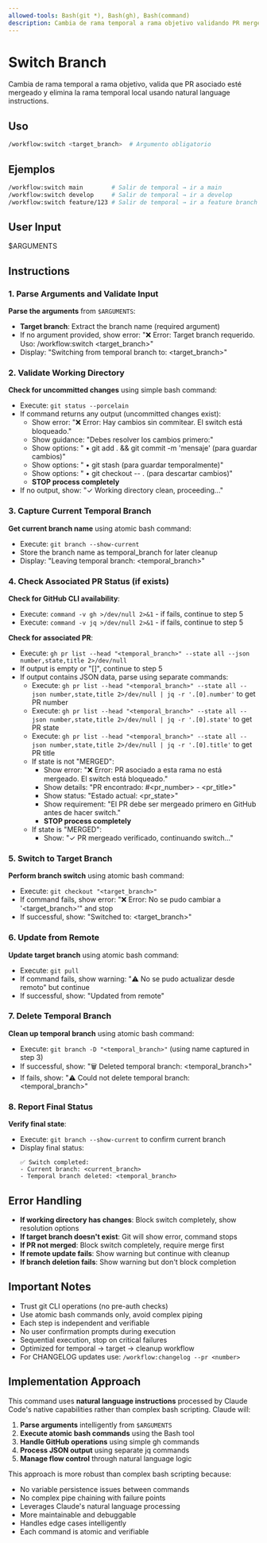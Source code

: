 ```yaml
---
allowed-tools: Bash(git *), Bash(gh), Bash(command)
description: Cambia de rama temporal a rama objetivo validando PR mergeado
---
```


# Switch Branch

Cambia de rama temporal a rama objetivo, valida que PR asociado esté mergeado y elimina la rama temporal local usando natural language instructions.

## Uso

```bash
/workflow:switch <target_branch>  # Argumento obligatorio
```

## Ejemplos

```bash
/workflow:switch main        # Salir de temporal → ir a main
/workflow:switch develop     # Salir de temporal → ir a develop
/workflow:switch feature/123 # Salir de temporal → ir a feature branch
```

## User Input

$ARGUMENTS

## Instructions

### 1. Parse Arguments and Validate Input

**Parse the arguments** from `$ARGUMENTS`:

- **Target branch**: Extract the branch name (required argument)
- If no argument provided, show error: "❌ Error: Target branch requerido. Uso: /workflow:switch <target_branch>"
- Display: "Switching from temporal branch to: <target_branch>"

### 2. Validate Working Directory

**Check for uncommitted changes** using simple bash command:

- Execute: `git status --porcelain`
- If command returns any output (uncommitted changes exist):
  - Show error: "❌ Error: Hay cambios sin commitear. El switch está bloqueado."
  - Show guidance: "Debes resolver los cambios primero:"
  - Show options: " • git add . && git commit -m 'mensaje' (para guardar cambios)"
  - Show options: " • git stash (para guardar temporalmente)"
  - Show options: " • git checkout -- . (para descartar cambios)"
  - **STOP process completely**
- If no output, show: "✓ Working directory clean, proceeding..."

### 3. Capture Current Temporal Branch

**Get current branch name** using atomic bash command:

- Execute: `git branch --show-current`
- Store the branch name as temporal_branch for later cleanup
- Display: "Leaving temporal branch: <temporal_branch>"

### 4. Check Associated PR Status (if exists)

**Check for GitHub CLI availability**:

- Execute: `command -v gh >/dev/null 2>&1` - if fails, continue to step 5
- Execute: `command -v jq >/dev/null 2>&1` - if fails, continue to step 5

**Check for associated PR**:

- Execute: `gh pr list --head "<temporal_branch>" --state all --json number,state,title 2>/dev/null`
- If output is empty or "[]", continue to step 5
- If output contains JSON data, parse using separate commands:
  - Execute: `gh pr list --head "<temporal_branch>" --state all --json number,state,title 2>/dev/null | jq -r '.[0].number'` to get PR number
  - Execute: `gh pr list --head "<temporal_branch>" --state all --json number,state,title 2>/dev/null | jq -r '.[0].state'` to get PR state
  - Execute: `gh pr list --head "<temporal_branch>" --state all --json number,state,title 2>/dev/null | jq -r '.[0].title'` to get PR title
  - If state is not "MERGED":
    - Show error: "❌ Error: PR asociado a esta rama no está mergeado. El switch está bloqueado."
    - Show details: "PR encontrado: #<pr_number> - <pr_title>"
    - Show status: "Estado actual: <pr_state>"
    - Show requirement: "El PR debe ser mergeado primero en GitHub antes de hacer switch."
    - **STOP process completely**
  - If state is "MERGED":
    - Show: "✓ PR mergeado verificado, continuando switch..."

### 5. Switch to Target Branch

**Perform branch switch** using atomic bash command:

- Execute: `git checkout "<target_branch>"`
- If command fails, show error: "❌ Error: No se pudo cambiar a '<target_branch>'" and stop
- If successful, show: "Switched to: <target_branch>"

### 6. Update from Remote

**Update target branch** using atomic bash command:

- Execute: `git pull`
- If command fails, show warning: "⚠️ No se pudo actualizar desde remoto" but continue
- If successful, show: "Updated from remote"

### 7. Delete Temporal Branch

**Clean up temporal branch** using atomic bash command:

- Execute: `git branch -D "<temporal_branch>"` (using name captured in step 3)
- If successful, show: "🗑️ Deleted temporal branch: <temporal_branch>"
- If fails, show: "⚠️ Could not delete temporal branch: <temporal_branch>"

### 8. Report Final Status

**Verify final state**:

- Execute: `git branch --show-current` to confirm current branch
- Display final status:
  ```
  ✅ Switch completed:
  - Current branch: <current_branch>
  - Temporal branch deleted: <temporal_branch>
  ```

## Error Handling

- **If working directory has changes**: Block switch completely, show resolution options
- **If target branch doesn't exist**: Git will show error, command stops
- **If PR not merged**: Block switch completely, require merge first
- **If remote update fails**: Show warning but continue with cleanup
- **If branch deletion fails**: Show warning but don't block completion

## Important Notes

- Trust git CLI operations (no pre-auth checks)
- Use atomic bash commands only, avoid complex piping
- Each step is independent and verifiable
- No user confirmation prompts during execution
- Sequential execution, stop on critical failures
- Optimized for temporal → target → cleanup workflow
- For CHANGELOG updates use: `/workflow:changelog --pr <number>`

## Implementation Approach

This command uses **natural language instructions** processed by Claude Code's native capabilities rather than complex bash scripting. Claude will:

1. **Parse arguments** intelligently from `$ARGUMENTS`
2. **Execute atomic bash commands** using the Bash tool
3. **Handle GitHub operations** using simple gh commands
4. **Process JSON output** using separate jq commands
5. **Manage flow control** through natural language logic

This approach is more robust than complex bash scripting because:

- No variable persistence issues between commands
- No complex pipe chaining with failure points
- Leverages Claude's natural language processing
- More maintainable and debuggable
- Handles edge cases intelligently
- Each command is atomic and verifiable

